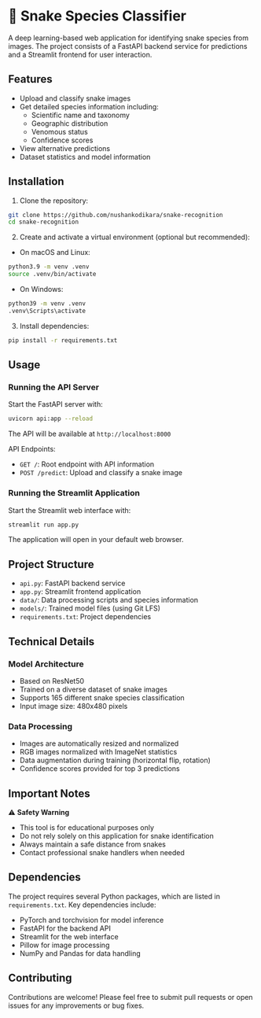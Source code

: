 # 🐍 Snake Species Classifier

A deep learning-based web application for identifying snake species from images. The project consists of a FastAPI backend service for predictions and a Streamlit frontend for user interaction.

## Features

- Upload and classify snake images
- Get detailed species information including:
  - Scientific name and taxonomy
  - Geographic distribution
  - Venomous status
  - Confidence scores
- View alternative predictions
- Dataset statistics and model information

## Installation

1. Clone the repository:
```bash
git clone https://github.com/nushankodikara/snake-recognition
cd snake-recognition
```

2. Create and activate a virtual environment (optional but recommended):
- On macOS and Linux:
```bash
python3.9 -m venv .venv
source .venv/bin/activate
```
- On Windows:
```bash
python39 -m venv .venv
.venv\Scripts\activate
```

3. Install dependencies:
```bash
pip install -r requirements.txt
```

## Usage

### Running the API Server

Start the FastAPI server with:
```bash
uvicorn api:app --reload
```

The API will be available at `http://localhost:8000`

API Endpoints:
- `GET /`: Root endpoint with API information
- `POST /predict`: Upload and classify a snake image

### Running the Streamlit Application

Start the Streamlit web interface with:
```bash
streamlit run app.py
```
The application will open in your default web browser.

## Project Structure

- `api.py`: FastAPI backend service
- `app.py`: Streamlit frontend application
- `data/`: Data processing scripts and species information
- `models/`: Trained model files (using Git LFS)
- `requirements.txt`: Project dependencies

## Technical Details

### Model Architecture
- Based on ResNet50
- Trained on a diverse dataset of snake images
- Supports 165 different snake species classification
- Input image size: 480x480 pixels

### Data Processing
- Images are automatically resized and normalized
- RGB images normalized with ImageNet statistics
- Data augmentation during training (horizontal flip, rotation)
- Confidence scores provided for top 3 predictions

## Important Notes

⚠️ **Safety Warning**
- This tool is for educational purposes only
- Do not rely solely on this application for snake identification
- Always maintain a safe distance from snakes
- Contact professional snake handlers when needed

## Dependencies

The project requires several Python packages, which are listed in `requirements.txt`. Key dependencies include:
- PyTorch and torchvision for model inference
- FastAPI for the backend API
- Streamlit for the web interface
- Pillow for image processing
- NumPy and Pandas for data handling

## Contributing

Contributions are welcome! Please feel free to submit pull requests or open issues for any improvements or bug fixes.
